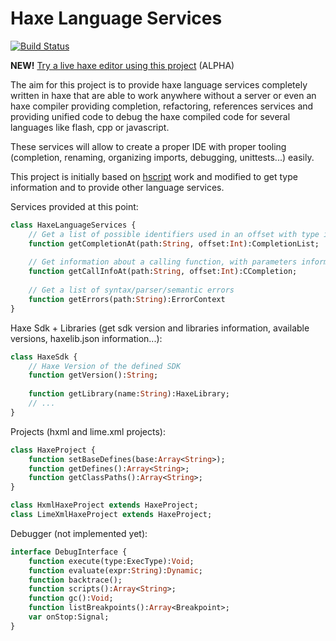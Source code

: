 Haxe Language Services
======================

[![Build Status](https://travis-ci.org/soywiz/hxlanguageservices.svg?branch=master)](https://travis-ci.org/soywiz/hxlanguageservices)

**NEW!** [Try a live haxe editor using this project](http://soywiz.github.io/hxlanguageservices/) (ALPHA)

The aim for this project is to provide haxe language services completely written in haxe that are able to
work anywhere without a server or even an haxe compiler providing completion, refactoring, references services
and providing unified code to debug the haxe compiled code for several languages like flash, cpp or javascript.

These services will allow to create a proper IDE with proper tooling (completion, renaming, organizing imports, debugging, unittests...) easily.

This project is initially based on [hscript](https://github.com/HaxeFoundation/hscript) work
and modified to get type information and to provide other language services.

Services provided at this point:

```haxe
class HaxeLanguageServices {
    // Get a list of possible identifiers used in an offset with type information
    function getCompletionAt(path:String, offset:Int):CompletionList;
    
    // Get information about a calling function, with parameters information and current parameter index
    function getCallInfoAt(path:String, offset:Int):CCompletion;
    
    // Get a list of syntax/parser/semantic errors
    function getErrors(path:String):ErrorContext
}
```

Haxe Sdk + Libraries (get sdk version and libraries information, available versions, haxelib.json information...):

```haxe
class HaxeSdk {
    // Haxe Version of the defined SDK
    function getVersion():String;
    
    function getLibrary(name:String):HaxeLibrary;
    // ...
}
```


Projects (hxml and lime.xml projects):

```haxe
class HaxeProject {
    function setBaseDefines(base:Array<String>);
    function getDefines():Array<String>;
    function getClassPaths():Array<String>;
}

class HxmlHaxeProject extends HaxeProject;
class LimeXmlHaxeProject extends HaxeProject;
```

Debugger (not implemented yet):

```haxe
interface DebugInterface {
    function execute(type:ExecType):Void;
    function evaluate(expr:String):Dynamic;
    function backtrace();
    function scripts():Array<String>;
    function gc():Void;
    function listBreakpoints():Array<Breakpoint>;
    var onStop:Signal;
}
```